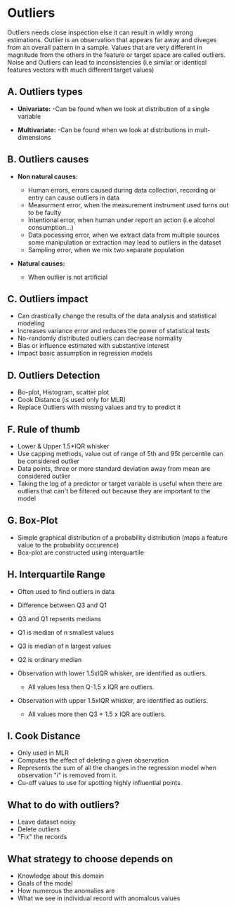 # Outliers

Outliers needs close inspection else it can result in wildly wrong estimations.
Outlier is an observation that appears far away and diveges from an overall pattern in a sample.
Values that are very different in magnitude from the others in the feature or target space are called outliers.
Noise and Outliers can lead to inconsistencies (i.e similar or identical features vectors with much different target values)

## A. Outliers types

   - __Univariate:__
       -Can be found when we look at distribution of a single variable

   - __Multivariate:__
       -Can be found when we look at distributions in mult-dimensions


## B. Outliers causes

   - __Non natural causes:__
       - Human errors, errors caused during data collection, recording or entry can cause outliers in data
       - Measurment error, when the measurement instrument used turns out to be faulty
       - Intentional error, when human under report an action (i.e alcohol consumption...)
       - Data pocessing error, when we extract data from multiple sources some manipulation or extraction may lead to outliers in the dataset
       - Sampling error, when we mix two separate population

   - __Natural causes:__
       - When outlier is not artificial

## C. Outliers impact

   - Can drastically change the results of the data analysis and statistical modeling
   - Increases variance error and reduces the power of statistical tests
   - No-randomly distributed outliers can decrease normality
   - Bias or influence estimated with substantive interest
   - Impact basic assumption in regression models

## D. Outliers Detection

   - Bo-plot, Histogram, scatter plot
   - Cook Distance (is used only for MLR)
   - Replace Outliers with missing values and try to predict it

## F. Rule of thumb

   - Lower & Upper 1.5*IQR whisker
   - Use capping methods, value out of range of 5th and 95t percentile can be considered outlier
   - Data points, three or more standard deviation away from mean are considered outlier
   - Taking the log of a predictor or target variable is useful when there are outliers that can't be filtered out because they are important to the model


## G. Box-Plot

   - Simple graphical distribution of a probability distribution (maps a feature value to the probability occurence)
   - Box-plot are constructed using interquartile


## H. Interquartile Range

   - Often used to find outliers in data
   - Difference between Q3 and Q1
   - Q3 and Q1 repsents medians

   - Q1 is median of n smallest values
   - Q3 is median of n largest values
   - Q2 is ordinary median

   - Observation with lower 1.5xIQR whisker, are identified as outliers.
       - All values less then Q-1.5 x IQR are outliers.

   - Observation with upper 1.5xIQR whisker, are identified as outliers.
       - All values more then Q3 + 1.5 x IQR are outliers.


## I. Cook Distance

   - Only used in MLR
   - Computes the effect of deleting a given observation
   - Represents the sum of all the changes in the regression model when observation "i" is removed from it.
   - Cu-off values to use for spotting highly influential points.



## What to do with outliers?

   - Leave dataset noisy
   - Delete outliers
   - "Fix" the records


## What strategy to choose depends on

   - Knowledge about this domain
   - Goals of the model
   - How numerous the anomalies are
   - What we see in individual record with anomalous values


